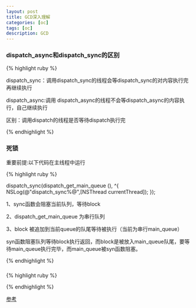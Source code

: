 ```yaml
---
layout: post
title: GCD深入理解
categories: [oc]
tags: [oc]
description: GCD
---
```



<h3>dispatch_async和dispatch_sync的区别</h3>

{% highlight ruby %}

dispatch_sync：调用dispatch_sync的线程会等dispatch_sync的对内容执行完再继续执行

dispatch_async:调用 dispatch_async的线程不会等dispatch_async的内容执行，自己继续执行

区别：调用dispatch的线程是否等待dispatch执行完

{% endhighlight %}




<h3>死锁</h3>

<h8>重要前提:以下代码在主线程中运行</h8>


{% highlight ruby %}

dispatch_sync(dispatch_get_main_queue (), ^{
      NSLog(@"dispatch_sync%@",[NSThread currentThread]);
});

1、sync函数会阻塞当前队列，等待block

2、dispatch_get_main_queue 为串行队列

3、block 被追加到当前queue的队尾等待被执行（当前为串行main_queue）

syn函数阻塞队列等待block执行返回，而block是被放入main_queue队尾，要等待main_queue执行完毕，而main_queue被syn函数阻塞。

{% endhighlight %}

<h3></h3>

{% highlight ruby %}


{% endhighlight %}

<a href="" target="_blank">参考</a>
